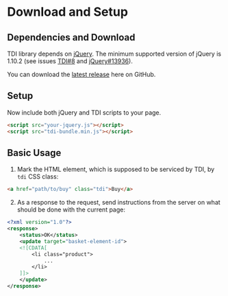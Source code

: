 # Download and Setup

## Dependencies and Download

TDI library depends on [jQuery](http://jquery.com/download/). The minimum supported version of jQuery is 1.10.2 (see issues [TDI#8](#8) and [jQuery#13936](https://bugs.jquery.com/ticket/13936)).

You can download the [latest release](https://github.com/twinstone/tdi/releases/latest) here on GitHub.

## Setup

Now include both jQuery and TDI scripts to your page.

```html
<script src="your-jquery.js"></script>
<script src="tdi-bundle.min.js"></script>
```

## Basic Usage


1. Mark the HTML element, which is supposed to be serviced by TDI, by `tdi` CSS class:

```html
<a href="path/to/buy" class="tdi">Buy</a>
```

2. As a response to the request, send instructions from the server on what should be done with the current page:

```xml
<?xml version="1.0"?>
<response>
    <status>OK</status>
    <update target="basket-element-id">
    <![CDATA[
        <li class="product">
            ... 
        </li>
    ]]>  
    </update>   
</response>  
```
